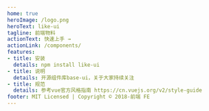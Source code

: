 ```yaml
---
home: true
heroImage: /logo.png
heroText: like-ui
tagline: 前端物料
actionText: 快速上手 →
actionLink: /components/
features:
- title: 安装
  details: npm install like-ui
- title: 说明
  details: 开源组件库base-ui，关于大家持续关注
- title: 规范
  details: 参考vue官方风格指南 https://cn.vuejs.org/v2/style-guide
footer: MIT Licensed | Copyright © 2018-前端 FE
---
```

